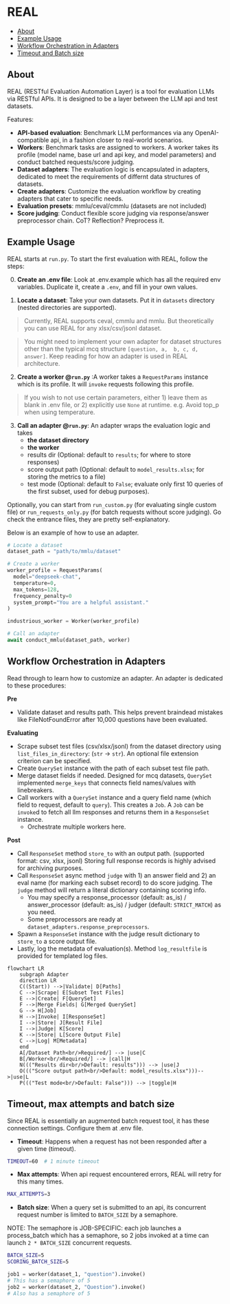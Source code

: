 # REAL

- [About](#about)
- [Example Usage](#example-usage)
- [Workflow Orchestration in Adapters](#workflow-orchestration-in-adapters)
- [Timeout and Batch size](#timeout-and-batch-size)

## About

REAL (RESTful Evaluation Automation Layer) is a tool for evaluation LLMs via RESTful APIs. It is designed to be a layer between the LLM api and test datasets.

Features:

- **API-based evaluation**: Benchmark LLM performances via any OpenAI-compatible api, in a fashion closer to real-world scenarios.
- **Workers**: Benchmark tasks are assigned to workers. A worker takes its profile (model name, base url and api key, and model parameters) and conduct batched requests/score judging.
- **Dataset adapters**: The evaluation logic is encapsulated in adapters, dedicated to meet the requirements of differnt data structures of datasets.
- **Create adapters**: Customize the evaluation workflow by creating adapters that cater to specific needs.
- **Evaluation presets**: mmlu/ceval/cmmlu (datasets are not included)
- **Score judging**: Conduct flexible score judging via response/answer preprocessor chain. CoT? Reflection? Preprocess it.

## Example Usage

REAL starts at `run.py`. To start the first evaluation with REAL, follow the steps:

0. **Create an .env file**: Look at .env.example which has all the required env variables. Duplicate it, create a `.env`, and fill in your own values.

1. **Locate a dataset**: Take your own datasets. Put it in `datasets` directory (nested directories are supported).
> Currently, REAL supports ceval, cmmlu and mmlu. But theoretically you can use REAL for any xlsx/csv/jsonl dataset.

> You might need to implement your own adapter for dataset structures other than the typical mcq structure `[question, a,  b, c, d, answer]`. Keep reading for how an adapter is used in REAL architecture.

2. **Create a worker @`run.py`** :A worker takes a `RequestParams` instance which is its profile. It will `invoke` requests following this profile.
> If you wish to not use certain parameters, either 1) leave them as blank in .env file, or 2) explicitly use `None` at runtime. e.g. Avoid top_p when using temperature.

3. **Call an adapter @`run.py`**: An adapter wraps the evaluation logic and takes
    - **the dataset directory**
    - **the worker**
    - results dir (Optional: default to `results`; for where to store responses)
    - score output path (Optional: default to `model_results.xlsx`; for storing the metrics to a file)
    - test mode (Optional: default to `False`; evaluate only first 10 queries of the first subset, used for debug purposes).

Optionally, you can start from `run_custom.py` (for evaluating single custom file) or `run_requests_only.py` (for batch requests without score judging). Go check the entrance files, they are pretty self-explanatory.

Below is an example of how to use an adapter.

```python
# Locate a dataset
dataset_path = "path/to/mmlu/dataset"

# Create a worker
worker_profile = RequestParams(
  model="deepseek-chat",
  temperature=0,
  max_tokens=128,
  frequency_penalty=0
  system_prompt="You are a helpful assistant."
)

industrious_worker = Worker(worker_profile)

# Call an adapter
await conduct_mmlu(dataset_path, worker)
```

## Workflow Orchestration in Adapters

Read through to learn how to customize an adapter. An adapter is dedicated to these procedures:

**Pre**
- Validate dataset and results path. This helps prevent braindead mistakes like FileNotFoundError after 10,000 questions have been evaluated.

**Evaluating**

- Scrape subset test files (csv/xlsx/jsonl) from the dataset directory using `list_files_in_directory`: (`str` -> `str`). An optional file extension criterion can be specified.
- Create `QuerySet` instance with the path of each subset test file path.
- Merge dataset fields if needed. Designed for mcq datasets, `QuerySet` implemented `merge_keys` that connects field names/values with linebreakers.
- Call workers with a `QuerySet` instance and a query field name (which field to request, default to `query`). This creates a `Job`. A `Job` can be `invoke`d to fetch all llm responses and returns them in a `ResponseSet` instance.
  - Orchestrate multiple workers here.

**Post**

- Call `ResponseSet` method `store_to` with an output path. (supported format: csv, xlsx, jsonl) Storing full response records is highly advised for archiving purposes.
- Call `ResponseSet` async method `judge` with 1) an answer field and 2) an eval name (for marking each subset record) to do score judging. The `judge` method will return a literal dictionary containing scoring info.
  - You may specify a response_processor (default: as_is) / answer_processor (default: as_is) / judger (default: `STRICT_MATCH`) as you need. 
  - Some preprocessors are ready at `dataset_adapters.response_preprocessors`.
- Spawn a `ResponseSet` instance with the judge result dictionary to `store_to` a score output file.
- Lastly, log the metadata of evaluation(s). Method `log_resultfile` is provided for templated log files.

```mermaid
flowchart LR
    subgraph Adapter
    direction LR
    C((Start)) -->|Validate| D[Paths]
    C -->|Scrape| E[Subset Test Files]
    E -->|Create| F[QuerySet]
    F -->|Merge Fields| G[Merged QuerySet]
    G --> H[Job]
    H -->|Invoke| I[ResponseSet]
    I -->|Store| J[Result File]
    I -->|Judge| K[Score]
    K -->|Store| L[Score Output File]
    C -->|Log| M[Metadata]
    end
    A[/Dataset Path<br/>Required/] --> |use|C
    B[/Worker<br/>Required/] --> |call|H
    N((("Results dir<br/>Default: results"))) --> |use|J
    O((("Score output path<br/>Default: model_results.xlsx")))-->|use|L
    P((("Test mode<br/>Default: False"))) --> |toggle|H

```

## Timeout, max attempts and batch size

Since REAL is essentially an augmented batch request tool, it has these connection settings. Configure them at .env file.

- **Timeout**: Happens when a request has not been responded after a given time (timeout).

```bash
TIMEOUT=60  # 1 minute timeout
```

- **Max attempts**: When api request encountered errors, REAL will retry for this many times.

```bash
MAX_ATTEMPTS=3
```

- **Batch size**: When a query set is submitted to an api, its concurrent request number is limited to `BATCH_SIZE` by a semaphore. 

NOTE: The semaphore is JOB-SPECIFIC: each job launches a process_batch which has a semaphore, so 2 jobs invoked at a time can launch `2 * BATCH_SIZE` concurrent requests.

```bash
BATCH_SIZE=5
SCORING_BATCH_SIZE=5
```

```python
job1 = worker(dataset_1, "question").invoke()
# This has a semaphore of 5
job2 = worker(dataset_2, "Question").invoke()
# Also has a semaphore of 5
```